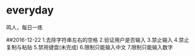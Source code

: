 # everyday
鸣人，每日一练

##2016-12-22 
 1.去除字符串左右的空格
  2.验证用户是否输入
	3.禁止输入
4.禁止复制与粘贴
5.禁用键盘(未完成)
6.限制只能输入中文
7.限制只能输入数字


	
	

